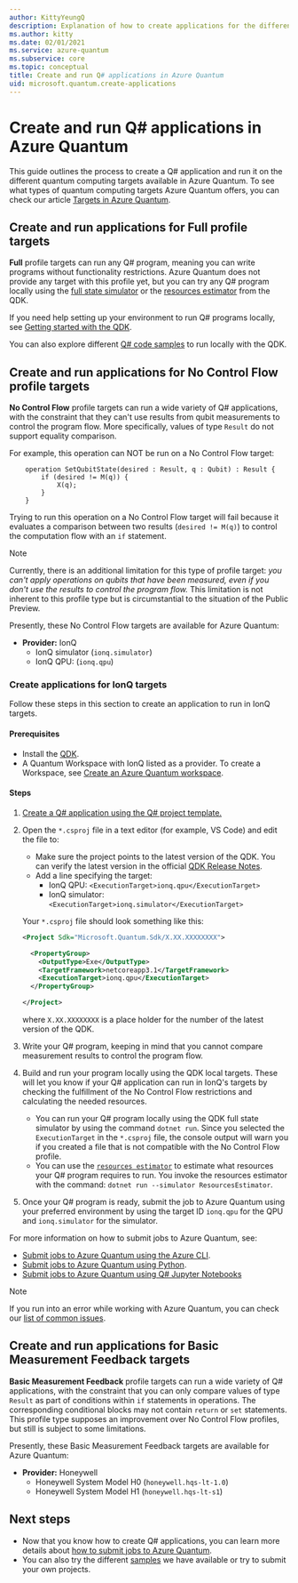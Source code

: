 ```yaml
---
author: KittyYeungQ
description: Explanation of how to create applications for the different targets of Azure-Quantum
ms.author: kitty
ms.date: 02/01/2021
ms.service: azure-quantum
ms.subservice: core
ms.topic: conceptual
title: Create and run Q# applications in Azure Quantum
uid: microsoft.quantum.create-applications
---
```


# Create and run Q# applications in Azure Quantum

This guide outlines the process to create a Q# application and run it on the different quantum computing targets available in Azure Quantum. To see what types of quantum computing targets Azure Quantum offers, you can check our article [Targets in Azure Quantum](xref:microsoft.quantum.concepts.targets).

## Create and run applications for Full profile targets

**Full** profile targets can run any Q# program, meaning you can write programs without functionality restrictions. Azure Quantum does not provide any target with this profile yet, but you can try any Q# program locally using the [full state simulator](xref:microsoft.quantum.machines.overview.full-state-simulator) or the [resources estimator](xref:microsoft.quantum.machines.overview.resources-estimator) from the QDK.

If you need help setting up your environment to run Q# programs locally, see [Getting started with the QDK](xref:microsoft.quantum.get-started-qdk).

You can also explore different [Q# code samples](/samples/browse/?languages=qsharp) to run locally with the QDK.

## Create and run applications for No Control Flow profile targets

**No Control Flow** profile targets can run a wide variety of Q# applications, with the constraint that they can't use results from qubit measurements to control the program flow. More specifically, values of type `Result` do not support equality comparison.

For example, this operation can NOT be run on a No Control Flow target:

```qsharp
    operation SetQubitState(desired : Result, q : Qubit) : Result {
        if (desired != M(q)) {
            X(q);
        }
    }
```

Trying to run this operation on a No Control Flow target will fail because it evaluates a comparison between two results (`desired != M(q)`) to control the computation flow with an `if` statement.

> [!NOTE]
> Currently, there is an additional limitation for this type of profile target: *you can't apply operations on qubits that have been measured, even if you don't use the results to control the program flow.* This limitation is not inherent to this profile type but is circumstantial to the situation of the Public Preview.

Presently, these No Control Flow targets are available for Azure Quantum:

- **Provider:** IonQ
  - IonQ simulator (`ionq.simulator`)
  - IonQ QPU: (`ionq.qpu`)

### Create applications for IonQ targets

Follow these steps in this section to create an application to run in IonQ targets.

#### Prerequisites

- Install the [QDK](xref:microsoft.quantum.install-qdk.overview.standalone).
- A Quantum Workspace with IonQ listed as a provider. To create a Workspace, see [Create an Azure Quantum workspace](xref:microsoft.quantum.workspaces-portal).

#### Steps

1. [Create a Q# application using the Q# project template.](xref:microsoft.quantum.install-qdk.overview.standalone)
1. Open the `*.csproj` file in a text editor (for example, VS Code) and edit the file to:
    - Make sure the project points to the latest version of the QDK. You can verify the latest version in the official [QDK Release Notes](xref:microsoft.quantum.relnotes-qdk).
    - Add a line specifying the target:
      - IonQ QPU: `<ExecutionTarget>ionq.qpu</ExecutionTarget>`
      - IonQ simulator: `<ExecutionTarget>ionq.simulator</ExecutionTarget>`

   Your `*.csproj` file should look something like this:

    ```xml
    <Project Sdk="Microsoft.Quantum.Sdk/X.XX.XXXXXXXX">

      <PropertyGroup>
        <OutputType>Exe</OutputType>
        <TargetFramework>netcoreapp3.1</TargetFramework>
        <ExecutionTarget>ionq.qpu</ExecutionTarget>
      </PropertyGroup>

    </Project>
    ```

   where `X.XX.XXXXXXXX` is a place holder for the number of the latest version of the QDK.
1. Write your Q# program, keeping in mind that you cannot compare measurement results to control the program flow.
1. Build and run your program locally using the QDK local targets. These will let you know if your Q# application can run in IonQ's targets by checking the fulfillment of the No Control Flow restrictions and calculating the needed resources.
   - You can run your Q# program locally using the QDK full state simulator by using the command `dotnet run`. Since you selected the `ExecutionTarget` in the `*.csproj` file, the console output will warn you if you created a file that is not compatible with the No Control Flow profile.
   - You can use the [`resources estimator`](xref:microsoft.quantum.machines.overview.resources-estimator) to estimate what resources your Q# program requires to run. You invoke the resources estimator with the command: `dotnet run --simulator ResourcesEstimator`.
1. Once your Q# program is ready, submit the job to Azure Quantum using your preferred environment by using the target ID `ionq.qpu` for the QPU and `ionq.simulator` for the simulator.

For more information on how to submit jobs to Azure Quantum, see:

- [Submit jobs to Azure Quantum using the Azure CLI](xref:microsoft.quantum.submit-jobs.azcli).
- [Submit jobs to Azure Quantum using Python](xref:microsoft.quantum.submit-jobs.python).
- [Submit jobs to Azure Quantum using Q# Jupyter Notebooks](xref:microsoft.quantum.submit-jobs.jupyter)

> [!NOTE]
> If you run into an error while working with Azure Quantum, you can check our [list of common issues](xref:microsoft.quantum.azure.common-issues).

## Create and run applications for Basic Measurement Feedback targets

**Basic Measurement Feedback** profile targets can run a wide variety of Q# applications, with the constraint that you can only compare values of type `Result` as part of conditions within `if` statements in operations. The corresponding conditional blocks may not contain `return` or `set` statements. This profile type supposes an improvement over No Control Flow profiles, but still is subject to some limitations.

Presently, these Basic Measurement Feedback targets are available for Azure Quantum:

- **Provider:** Honeywell
  - Honeywell System Model H0 (`honeywell.hqs-lt-1.0`)
  - Honeywell System Model H1 (`honeywell.hqs-lt-s1`)

## Next steps

- Now that you know how to create Q# applications, you can learn more details about [how to submit jobs to Azure Quantum](xref:microsoft.quantum.submit-jobs.azcli).
- You can also  try the different [samples](https://github.com/microsoft/Quantum/tree/main/samples/azure-quantum) we have available or try to submit your own projects.
